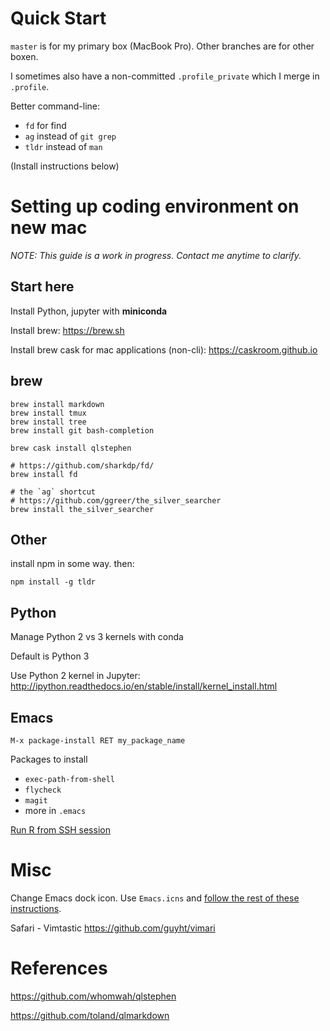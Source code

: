Quick Start
===============================================================================
`master` is for my primary box (MacBook Pro). Other branches are for other boxen.

I sometimes also have a non-committed `.profile_private` which I merge in
`.profile`.

Better command-line:

  * `fd` for find
  * `ag` instead of `git grep`
  * `tldr` instead of `man`

(Install instructions below)

# Setting up coding environment on new mac

*NOTE: This guide is a work in progress. Contact me anytime to clarify.*

## Start here

Install Python, jupyter with **miniconda**

Install brew: https://brew.sh

Install brew cask for mac applications (non-cli): https://caskroom.github.io

## brew

	brew install markdown
	brew install tmux
	brew install tree
	brew install git bash-completion

	brew cask install qlstephen

	# https://github.com/sharkdp/fd/
	brew install fd
	
	# the `ag` shortcut
	# https://github.com/ggreer/the_silver_searcher
	brew install the_silver_searcher
	
## Other

install npm in some way. then:


	npm install -g tldr


## Python

Manage Python 2 vs 3 kernels with conda

Default is Python 3

Use Python 2 kernel in Jupyter:
http://ipython.readthedocs.io/en/stable/install/kernel_install.html


## Emacs

	M-x package-install RET my_package_name

Packages to install

  * `exec-path-from-shell`
  * `flycheck`
  * `magit`
  * more in `.emacs`
  
[Run R from SSH session](https://www.r-bloggers.com/run-a-remote-r-session-in-emacs-emacs-ess-r-ssh/)

# Misc

Change Emacs dock icon. Use `Emacs.icns` and
[follow the rest of these instructions](https://apple.stackexchange.com/a/276579).

Safari - Vimtastic https://github.com/guyht/vimari

# References

https://github.com/whomwah/qlstephen

https://github.com/toland/qlmarkdown

